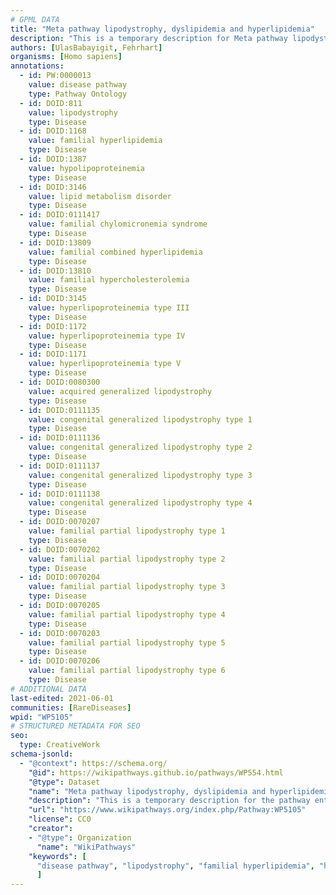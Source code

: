 ```yaml
---
# GPML DATA
title: "Meta pathway lipodystrophy, dyslipidemia and hyperlipidemia"
description: "This is a temporary description for Meta pathway lipodystrophy, dyslipidemia and hyperlipidemia"
authors: [UlasBabayigit, Fehrhart]
organisms: [Homo sapiens]
annotations:
  - id: PW:0000013
    value: disease pathway
    type: Pathway Ontology
  - id: DOID:811
    value: lipodystrophy
    type: Disease
  - id: DOID:1168
    value: familial hyperlipidemia
    type: Disease
  - id: DOID:1387
    value: hypolipoproteinemia
    type: Disease
  - id: DOID:3146
    value: lipid metabolism disorder
    type: Disease
  - id: DOID:0111417
    value: familial chylomicronemia syndrome
    type: Disease
  - id: DOID:13809
    value: familial combined hyperlipidemia
    type: Disease
  - id: DOID:13810
    value: familial hypercholesterolemia
    type: Disease
  - id: DOID:3145
    value: hyperlipoproteinemia type III
    type: Disease
  - id: DOID:1172
    value: hyperlipoproteinemia type IV
    type: Disease
  - id: DOID:1171
    value: hyperlipoproteinemia type V
    type: Disease
  - id: DOID:0080300
    value: acquired generalized lipodystrophy
    type: Disease
  - id: DOID:0111135
    value: congenital generalized lipodystrophy type 1
    type: Disease
  - id: DOID:0111136
    value: congenital generalized lipodystrophy type 2
    type: Disease
  - id: DOID:0111137
    value: congenital generalized lipodystrophy type 3
    type: Disease
  - id: DOID:0111138
    value: congenital generalized lipodystrophy type 4
    type: Disease
  - id: DOID:0070207
    value: familial partial lipodystrophy type 1
    type: Disease
  - id: DOID:0070202
    value: familial partial lipodystrophy type 2
    type: Disease
  - id: DOID:0070204
    value: familial partial lipodystrophy type 3
    type: Disease
  - id: DOID:0070205
    value: familial partial lipodystrophy type 4
    type: Disease
  - id: DOID:0070203
    value: familial partial lipodystrophy type 5
    type: Disease
  - id: DOID:0070206
    value: familial partial lipodystrophy type 6
    type: Disease
# ADDITIONAL DATA
last-edited: 2021-06-01
communities: [RareDiseases]
wpid: "WP5105"
# STRUCTURED METADATA FOR SEO
seo:
  type: CreativeWork
schema-jsonld:
  - "@context": https://schema.org/
    "@id": https://wikipathways.github.io/pathways/WP554.html
    "@type": Dataset
    "name": "Meta pathway lipodystrophy, dyslipidemia and hyperlipidemia"
    "description": "This is a temporary description for the pathway entitled: Meta pathway lipodystrophy, dyslipidemia and hyperlipidemia"
    "url": "https://www.wikipathways.org/index.php/Pathway:WP5105"
    "license": CC0
    "creator":
    - "@type": Organization
      "name": "WikiPathways"
    "keywords": [
      "disease pathway", "lipodystrophy", "familial hyperlipidemia", "hypolipoproteinemia", "lipid metabolism disorder", "familial chylomicronemia syndrome", "familial combined hyperlipidemia", "familial hypercholesterolemia", "hyperlipoproteinemia type III", "hyperlipoproteinemia type IV", "hyperlipoproteinemia type V", "acquired generalized lipodystrophy", "congenital generalized lipodystrophy type 1", "congenital generalized lipodystrophy type 2", "congenital generalized lipodystrophy type 3", "congenital generalized lipodystrophy type 4", "familial partial lipodystrophy type 1", "familial partial lipodystrophy type 2", "familial partial lipodystrophy type 3", "familial partial lipodystrophy type 4", "familial partial lipodystrophy type 5", "familial partial lipodystrophy type 6",
      ]
---
```

